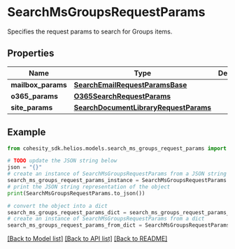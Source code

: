 # SearchMsGroupsRequestParams

Specifies the request params to search for Groups items.

## Properties

Name | Type | Description | Notes
------------ | ------------- | ------------- | -------------
**mailbox_params** | [**SearchEmailRequestParamsBase**](SearchEmailRequestParamsBase.md) |  | [optional] 
**o365_params** | [**O365SearchRequestParams**](O365SearchRequestParams.md) |  | [optional] 
**site_params** | [**SearchDocumentLibraryRequestParams**](SearchDocumentLibraryRequestParams.md) |  | [optional] 

## Example

```python
from cohesity_sdk.helios.models.search_ms_groups_request_params import SearchMsGroupsRequestParams

# TODO update the JSON string below
json = "{}"
# create an instance of SearchMsGroupsRequestParams from a JSON string
search_ms_groups_request_params_instance = SearchMsGroupsRequestParams.from_json(json)
# print the JSON string representation of the object
print(SearchMsGroupsRequestParams.to_json())

# convert the object into a dict
search_ms_groups_request_params_dict = search_ms_groups_request_params_instance.to_dict()
# create an instance of SearchMsGroupsRequestParams from a dict
search_ms_groups_request_params_from_dict = SearchMsGroupsRequestParams.from_dict(search_ms_groups_request_params_dict)
```
[[Back to Model list]](../README.md#documentation-for-models) [[Back to API list]](../README.md#documentation-for-api-endpoints) [[Back to README]](../README.md)


